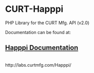 CURT-Happpi
===========

PHP Library for the CURT Mfg. API (v2.0)

Documentation can be found at:

<h2><a href="http://labs.curtmfg.com/Happpi/">Happpi Documentation</a></h2>
<br />
http://labs.curtmfg.com/Happpi/

